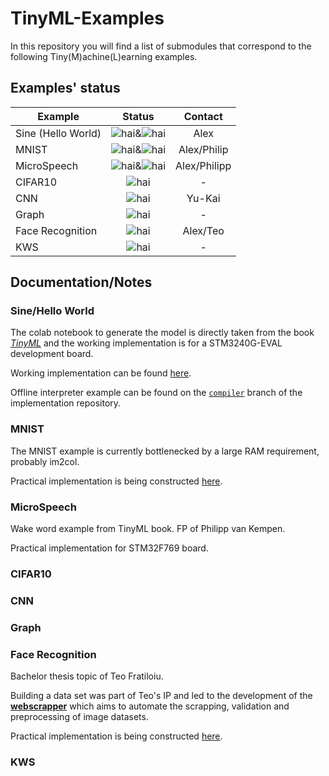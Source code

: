 # TinyML-Examples

In this repository you will find a list of submodules that correspond to the following Tiny(M)achine(L)earning examples. 

## Examples' status

<!--
    Shields:
    Online - https://img.shields.io/badge/status-online-brightgreen
    Offline - https://img.shields.io/badge/status-offline-yellow
    WIP - https://img.shields.io/badge/status-WIP-orange
    Not started - https://img.shields.io/badge/status-TODO-red
-->

| Example        | Status           | Contact |
| ------------- |:-------------:| :-------------:|
| Sine (Hello World) | ![hai](https://img.shields.io/badge/status-online-brightgreen)&![hai](https://img.shields.io/badge/status-offline-yellow)| Alex|
| MNIST |  ![hai](https://img.shields.io/badge/status-online-brightgreen)&![hai](https://img.shields.io/badge/status-offline-yellow) | Alex/Philip |
| MicroSpeech |  ![hai](https://img.shields.io/badge/status-online-brightgreen)&![hai](https://img.shields.io/badge/status-offline-yellow) | Alex/Philipp |
| CIFAR10 | ![hai](https://img.shields.io/badge/status-TODO-red) | - |
| CNN | ![hai](https://img.shields.io/badge/status-WIP-orange) | Yu-Kai |
| Graph | ![hai](https://img.shields.io/badge/status-TODO-red) | - |
| Face Recognition | ![hai](https://img.shields.io/badge/status-WIP-orange) | Alex/Teo |
| KWS | ![hai](https://img.shields.io/badge/status-TODO-red) | - |

## Documentation/Notes

### Sine/Hello World

The colab notebook to generate the model is directly taken from the book [*TinyML*](https://www.amazon.de/-/en/TinyML-Learning-TensorFlow-Ultra-Low-Micro-Controllers/dp/1492052043/ref=sr_1_1?dchild=1&keywords=tinyml&qid=1588597546&sr=8-1) and the working implementation is for a STM3240G-EVAL development board.

Working implementation can be found [here](https://github.com/alxhoff/STM3240G-EVAL-TensorFlow-Hello-World).

Offline interpreter example can be found on the [`compiler`](https://github.com/alxhoff/STM3240G-EVAL-TensorFlow-Hello-World/tree/compiler) branch of the implementation repository.

### MNIST

The MNIST example is currently bottlenecked by a large RAM requirement, probably im2col.

Practical implementation is being constructed [here](https://github.com/alxhoff/STM3240G-EVAL-TensorFlow-MNIST).

### MicroSpeech

Wake word example from TinyML book. FP of Philipp van Kempen.

Practical implementation for STM32F769 board.

### CIFAR10

### CNN

### Graph

### Face Recognition

Bachelor thesis topic of Teo Fratiloiu.

Building a data set was part of Teo's IP and led to the development of the [**webscrapper**](https://github.com/munober/webscrapper) which aims to automate the scrapping, validation and preprocessing of image datasets.

Practical implementation is being constructed [here](https://github.com/alxhoff/STM3240G-EVAL-TensorFlow-TinyFace).

### KWS
